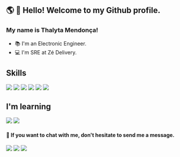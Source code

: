 ## :earth_americas: 👋 Hello! Welcome to my Github profile.
### My name is Thalyta Mendonça!

- :books: I'm an Electronic Engineer.
- 💻 I'm SRE at Zé Delivery.

## Skills

<div>
<img src="https://img.shields.io/badge/Docker-2CA5E0?style=for-the-badge&logo=docker&logoColor=white" target="_blank">
<img src="https://img.shields.io/badge/kubernetes-326ce5.svg?&style=for-the-badge&logo=kubernetes&logoColor=white" target="_blank">
<img src="https://img.shields.io/badge/GitLab-330F63?style=for-the-badge&logo=gitlab&logoColor=white" target="_blank">
<img src="https://img.shields.io/badge/Ubuntu-E95420?style=for-the-badge&logo=ubuntu&logoColor=white" target="_blank">
<img src="https://img.shields.io/badge/Grafana-F2F4F9?style=for-the-badge&logo=grafana&logoColor=orange&labelColor=F2F4F9" target="_blank">
<img src="https://img.shields.io/badge/Amazon_AWS-FF9900?style=for-the-badge&logo=amazonaws&logoColor=white" target="_blank">

  
  
</div>

## I'm learning

<div>
<img src="https://img.shields.io/badge/Ansible-000000?style=for-the-badge&logo=ansible&logoColor=white" target="_blank">
<img src="https://img.shields.io/badge/Terraform-7B42BC?style=for-the-badge&logo=terraform&logoColor=white" target="_blank"> 
</div>

  
#### 💌 If you want to chat with me, don't hesitate to send me a message.

<div>
<a href="https://instagram.com/thalyta.sousaa" target="_blank"><img src="https://img.shields.io/badge/-Instagram-%23E4405F?style=for-the-badge&logo=instagram&logoColor=white" target="_blank"></a>
<a href = "mailto:thalyta.souusa@gmail.com"><img src="https://img.shields.io/badge/Gmail-D14836?style=for-the-badge&logo=gmail&logoColor=white" target="_blank"></a>
<a href="https://www.linkedin.com/in/thalyta-sousa-mendonça-b74639164" target="_blank"><img src="https://img.shields.io/badge/-LinkedIn-%230077B5?style=for-the-badge&logo=linkedin&logoColor=white" target="_blank"></a>   
</div>

